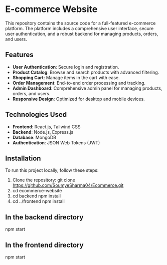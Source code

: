 # E-commerce Website

This repository contains the source code for a full-featured e-commerce platform. The platform includes a comprehensive user interface, secure user authentication, and a robust backend for managing products, orders, and users.

## Features

- **User Authentication**: Secure login and registration.
- **Product Catalog**: Browse and search products with advanced filtering.
- **Shopping Cart**: Manage items in the cart with ease.
- **Order Management**: End-to-end order processing and tracking.
- **Admin Dashboard**: Comprehensive admin panel for managing products, orders, and users.
- **Responsive Design**: Optimized for desktop and mobile devices.

## Technologies Used

- **Frontend**: React.js, Tailwind CSS
- **Backend**: Node.js, Express.js
- **Database**: MongoDB
- **Authentication**: JSON Web Tokens (JWT)

## Installation

To run this project locally, follow these steps:

1. Clone the repository:
   git clone https://github.com/SoumyeSharma04/Ecommerce.git
2. cd ecommerce-website
3. cd backend
   npm install
4. cd ../frontend
   npm install
   
## In the backend directory
   npm start

## In the frontend directory
   npm start



